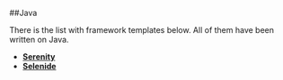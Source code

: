 ##Java

There is the list with framework templates below. All of them have been written on Java. 

- [**Serenity**](https://github.com/JetFree/Serenity-Framework-Template)
- [**Selenide**](https://github.com/JetFree/Selenide-Framework-Template)
